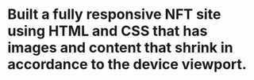 # Built a fully responsive NFT site using HTML and CSS that has images and content that shrink in accordance to the device viewport.
